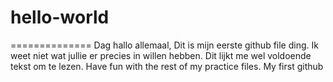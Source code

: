 # hello-world
==============
Dag hallo allemaal, 
Dit is mijn eerste github file ding. Ik weet niet wat jullie er precies in willen hebben. Dit lijkt me wel voldoende tekst om te lezen. Have fun with the rest of my practice files.
My first github
